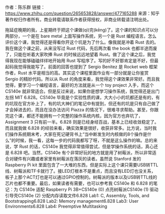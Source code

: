 作者：陈乐群
链接：https://www.zhihu.com/question/265653828/answer/477165288
来源：知乎
著作权归作者所有。商业转载请联系作者获得授权，非商业转载请注明出处。

拖延症晚期的我，上星期终于把这个课做(qì)完(kēng)了。这个课的知识点可以分两部分，一个是在 bare metal 上面写操作系统，另一个是 Rust 编程语言。怎么评价这个课，我觉得还是得看你开这个坑是为了什么。像我就是冲着 Rust 去的。我在做这个课之前，从来没写过 Rust 代码，先后两次看 the book 也都半途而废了，只能在听着大家吹捧 Rust 的时候远远地望着 Rust。做了这个课之后，我觉得我现在能够磕磕绊绊地开始用 Rust 写程序了。写的好不好那肯定是不好，但最起码我觉得我能写了。前面的回答也提到了 Sergio Benitez 是 Rocket web 框架作者，Rust 水平是相当的高。其实这个课程里面作业有一部分就是让你鉴赏 Sergio 的精妙代码。所以从 Rust 的角度来看，我觉得这个课效果非常好。而且我觉得，要学习一个编程语言，最好的方法就是从一个 toy project 入手，而这个 CS140e 就非常适合。但是反过来说，如果你是想学习操作系统，我觉得还是出门左拐 MIT 6.828。CS140e 毕竟是个实验性质的课，大大小小的坑都还是有的，有的坑现在官方补上了，有的坑大神们的笔记中有提到，但还有的坑是只有自己做了才会掉进去的，而且在没办法访问 Piazza 的情况下，很难寻求帮助。甚至，你跟完这个课，都还不能拥有一个完整的操作系统内核，因为官方也弃坑了，Assignment 3 只有前一半。6.828 则是已经身经百战，基本上已经收敛稳定了。而且就我做 6.828 的经验来看，确实效果是很好，收获非常多。比方说，当时我们操作系统期末考，大家在死记硬背书上“当中断发生时内核做的8个操作是什么”的时候，我一看，这每一步的代码我都写了呀，不就是这么操作的嘛。总的来说，学 Rust 的话，CS140e 我觉得非常值得尝试，但是学操作系统的话，真心还是 6.828 吧。当然，CS140e 有个非常好玩的地方就是用了树莓派，所以非常适合对硬件有兴趣或者家里有树莓派在落灰的读者。虽然说 Stanford 发的 Raspberry Pi kit 里面包含了一大堆的东西，但是实际上这个课只需要USB转TTL线、树莓派和TF卡就行了。接LED灯根本不是重点，而且没有LED灯也没关系，板子上那个ACT灯也是可以通过GPIO控制的。树莓派的版本以及USB转TTL线的芯片也都不重要。最后，如果读者有需要，也可以参考我 CS140e 和 6.828 的笔记：为 CS140e 适配 Raspberry Pi 3B+CS140e (0) 点亮树莓派CS140e (1) 驱动引导壳CS140e (2) 分配内存读取文件6.828 Lab1: C, Assembly, Tools, and Bootstrapping6.828 Lab2: Memory management6.828 Lab3: User Environments6.828 Lab4: Preemptive Multitasking





























































